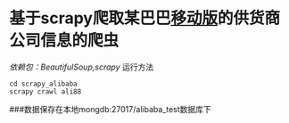 # 基于scrapy爬取某巴巴[移动版](http://m.1688.com)的供货商公司信息的爬虫
*依赖包：BeautifulSoup,scrapy*
运行方法
```
cd scrapy_alibaba
scrapy crawl ali88
```
###数据保存在本地mongdb:27017/alibaba_test数据库下
